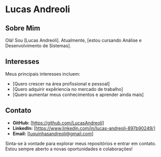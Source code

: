 # Lucas Andreoli                          #

## Sobre Mim

Olá! Sou [Lucas Andreoli]. Atualmente, [estou cursando Análise e Desenvolvimento de Sistemas].

## Interesses

Meus principais interesses incluem:

- [Quero crescer na área profissional e pessoal]
- [Quero adquirir expêriencia no mercado de trabalho]
- [Quero aumentar meus conhecimentos e aprender ainda mais]

## Contato

- **GitHub:** [https://github.com/LucasAndreoIi]
- **LinkedIn:** [https://www.linkedin.com/in/lucas-andreoli-897b90249/]
- **Email:** [luquinhasandreoli@gmail.com]

Sinta-se à vontade para explorar meus repositórios e entrar em contato. Estou sempre aberto a novas oportunidades e colaborações!
